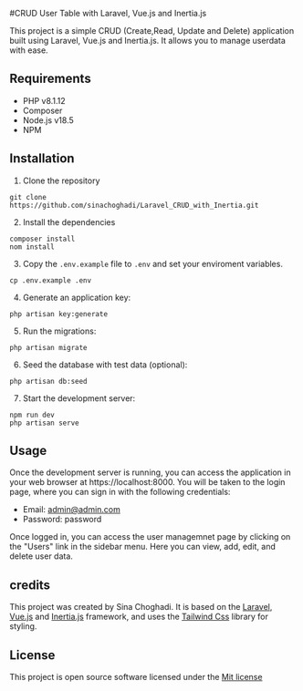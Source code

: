 #CRUD User Table with Laravel, Vue.js and Inertia.js

This project is a simple CRUD (Create,Read, Update and Delete) application built using Laravel, Vue.js and Inertia.js. It allows you to manage userdata with ease.

## Requirements
+ PHP v8.1.12
+ Composer
+ Node.js v18.5
+ NPM

## Installation
1. Clone the repository

```
git clone https://github.com/sinachoghadi/Laravel_CRUD_with_Inertia.git
```

2. Install the dependencies

```
composer install
nom install
```

3. Copy the `.env.example` file to `.env` and set your enviroment variables.
   
```
cp .env.example .env
```

4. Generate an application key:

```
php artisan key:generate
```

5. Run the migrations:
   
```
php artisan migrate
```

6. Seed the database with test data (optional):

```
php artisan db:seed
```
7. Start the development server:

```
npm run dev
php artisan serve
```

## Usage
Once the development server is running, you can access the application in your web browser at https://localhost:8000. You will be taken to the login page, where you can sign in with the following credentials:

+ Email: admin@admin.com
+ Password: password

Once logged in, you can access the user managemnet page by clicking on the "Users" link in the sidebar menu. Here you can view, add, edit, and delete user data.

## credits
This project was created by Sina Choghadi. It is based on the [Laravel](https://laravel.com/), [Vue.js](https://vuejs.org/) and [Inertia.js](https://inertiajs.com/) framework, and uses the [Tailwind Css](https://tailwindcss.com/) library for styling.

## License
This project is open source software licensed under the [Mit license](https://opensource.org/license/mit/)
